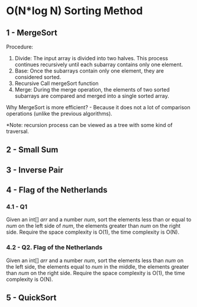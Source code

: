 # O(N*log N) Sorting Method

## 1 - MergeSort
Procedure:
1. Divide: The input array is divided into two halves. This process continues recursively until each subarray contains 
only one element.
2. Base: Once the subarrays contain only one element, they are considered sorted. 
3. Recursive Call mergeSort function
4. Merge: During the merge operation, the elements of two sorted subarrays are compared and merged into a single sorted array.

Why MergeSort is more efficient? - Because it does not a lot of comparison operations (unlike the previous algorithms).

*Note: recursion process can be viewed as a tree with some kind of traversal.
## 2 - Small Sum

## 3 - Inverse Pair

## 4 - Flag of the Netherlands
### 4.1 - Q1
Given an int[] _arr_ and a number _num_, sort the elements less than or equal to  _num_ on the left side of _num_, the elements greater
than _num_ on the right side. Require the space complexity is O(1), the time complexity is O(N).

### 4.2 - Q2. Flag of the Netherlands
Given an int[] _arr_ and a number _num_, sort the elements less than _num_ on the left side, the elements equal to _num_ in the middle, 
the elements greater than _num_ on the right side. Require the space complexity is O(1), the time complexity is O(N).

## 5 - QuickSort